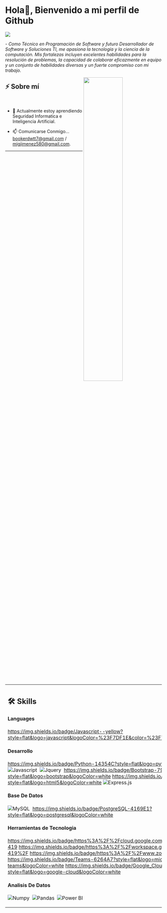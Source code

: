 # Hola👋, Bienvenido a mi perfil de Github

<img src="https://readme-typing-svg.herokuapp.com?font=Architects+Daughter&color=22EBF7&size=25&center=false&lines=hey!+its+Kaustav;Full+stack+web+developer...;Data+Science+Enthusiast...;Tech+Blogger...;Active+Open+Source+Contributor..."/>
 
 <p>- <i>Como Técnico en Programación de Software y futuro Desarrollador de Software y Soluciones TI, me apasiona la tecnología y la ciencia de la computación. Mis fortalezas incluyen excelentes habilidades para la resolución de problemas, la capacidad de colaborar eficazmente en equipo y un conjunto de habilidades diversas y un fuerte compromiso con mi trabajo.</i></p>


<img src="https://user-images.githubusercontent.com/89788120/167628634-549d2bdd-609e-4275-85af-1e1974da64ca.gif" width="50%" align="right" />

## ⚡ Sobre mí

</br>

- 📖 Actualmente estoy aprendiendo Seguridad Informatica e Inteligencia Artificial.

- 📫 Comunicarse Conmigo... bookerdwtt7@gmail.com / migjimenez580@gmail.com.

<hr>




</br>


<table width="100%" >

 <tr>
    <td width="60%">
     
## 🛠️ Skills

#### Languages
https://img.shields.io/badge/Javascript--yellow?style=flat&logo=javascript&logoColor=%23F7DF1E&color=%23F7DF1E
![Python](https://img.shields.io/badge/-Python-05122A?style=flat&logo=python)&nbsp;



#### Desarrollo

https://img.shields.io/badge/Python-14354C?style=flat&logo=python&logoColor=white
![Javascript](https://img.shields.io/badge/JavaScript-F7DF1E?style=flat&logo=javascript&logoColor=black)&nbsp;
![Jquery](https://img.shields.io/badge/jQuery-0769AD?style=flat&logo=jquery&logoColor=white)&nbsp;
https://img.shields.io/badge/Bootstrap-7952B3?style=flat&logo=bootstrap&logoColor=white
https://img.shields.io/badge/HTML5-E34F26?style=flat&logo=html5&logoColor=white
![Express.js](https://img.shields.io/badge/express.js-%23404d59.svg?style=flat&logo=express&logoColor=%2361DAFB) 



#### Base De Datos

![MySQL](https://img.shields.io/badge/MySQL-00000F?style=flat&logo=mysql&logoColor=white)&nbsp;
https://img.shields.io/badge/PostgreSQL-4169E1?style=flat&logo=postgresql&logoColor=white

#### Herramientas de Tecnologia
https://img.shields.io/badge/https%3A%2F%2Fcloud.google.com%2Fappsheet%3Fhl%3Des-419
https://img.shields.io/badge/https%3A%2F%2Fworkspace.google.com%2Fintl%2Fes-419%2F
https://img.shields.io/badge/https%3A%2F%2Fwww.zoho.com%2Fes-xl%2F
https://img.shields.io/badge/Teams-6264A7?style=flat&logo=microsoft-teams&logoColor=white
https://img.shields.io/badge/Google_Cloud-4285F4?style=flat&logo=google-cloud&logoColor=white

<!-- ![PyPI](https://img.shields.io/badge/pypi-3775A9?style=flat&logo=pypi&logoColor=white)&nbsp; -->


####  Analisis De Datos

![Numpy](https://img.shields.io/badge/Numpy-777BB4?style=flat&logo=numpy&logoColor=white)&nbsp;
![Pandas](https://img.shields.io/badge/Pandas-2C2D72?style=flat&logo=pandas&logoColor=white)&nbsp;<!-- ![Docker](https://img.shields.io/badge/Docker-2CA5E0?style=flat&logo=docker&logoColor=white)&nbsp; -->
![Power BI](https://img.shields.io/badge/PowerBI-F2C811?style=flat&logo=Power%20BI&logoColor=white)
     
</td>
    <td>
  
## 📄📜 Stats


<p align="center">
  <img width="100%" src="https://github-readme-stats.vercel.app/api?username=kaustav202&theme=algolia&show_icons=true&bg_color=transparent&title_color=navy&text_color=black" />
 </br>
  <img width="100%" src="https://github-readme-streak-stats.herokuapp.com/?user=kaustav202"/>
 </br>
  <img width="100%" src="https://github-readme-stats.vercel.app/api/top-langs/?username=kaustav202&exclude_repo=Portfolio,HomePal&langs_count=7&layout=compact&bg_color=transparent" />
</p>
     
  </td>
 </tr>
</table>


</br>


  <table  >


   







